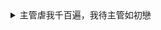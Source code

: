 <details>
  
  <summary> 主管虐我千百遍，我待主管如初戀 </summary>
  
  ``` 
  ![](https://i.imgur.com/1HEyQGq.jpg)
  


</details>
